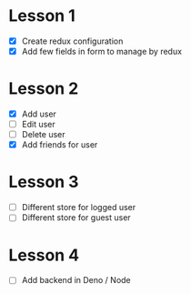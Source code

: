 # Lesson 1
- [x] Create redux configuration
- [x] Add few fields in form to manage by redux
# Lesson 2
- [x] Add user
- [ ] Edit user
- [ ] Delete user
- [x] Add friends for user
# Lesson 3
- [ ] Different store for logged user
- [ ] Different store for guest user
# Lesson 4
- [ ] Add backend in Deno / Node
